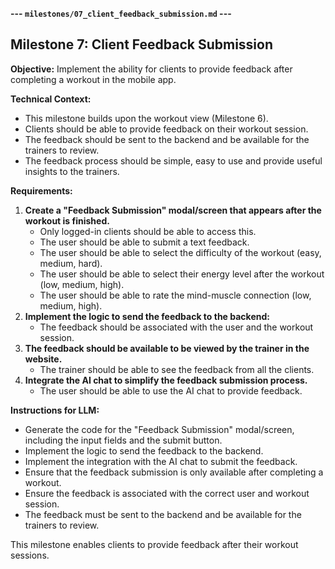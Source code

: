 **--- `milestones/07_client_feedback_submission.md` ---**

## Milestone 7: Client Feedback Submission

**Objective:** Implement the ability for clients to provide feedback after completing a workout in the mobile app.

**Technical Context:**

*   This milestone builds upon the workout view (Milestone 6).
*   Clients should be able to provide feedback on their workout session.
*   The feedback should be sent to the backend and be available for the trainers to review.
*   The feedback process should be simple, easy to use and provide useful insights to the trainers.

**Requirements:**

1.  **Create a "Feedback Submission" modal/screen that appears after the workout is finished.**
    *   Only logged-in clients should be able to access this.
    *   The user should be able to submit a text feedback.
    *   The user should be able to select the difficulty of the workout (easy, medium, hard).
    *   The user should be able to select their energy level after the workout (low, medium, high).
    *   The user should be able to rate the mind-muscle connection (low, medium, high).
2.  **Implement the logic to send the feedback to the backend:**
    *   The feedback should be associated with the user and the workout session.
3.  **The feedback should be available to be viewed by the trainer in the website.**
    *  The trainer should be able to see the feedback from all the clients.
4.  **Integrate the AI chat to simplify the feedback submission process.**
     * The user should be able to use the AI chat to provide feedback.

**Instructions for LLM:**

*   Generate the code for the "Feedback Submission" modal/screen, including the input fields and the submit button.
*   Implement the logic to send the feedback to the backend.
*   Implement the integration with the AI chat to submit the feedback.
*   Ensure that the feedback submission is only available after completing a workout.
*   Ensure the feedback is associated with the correct user and workout session.
*  The feedback must be sent to the backend and be available for the trainers to review.

This milestone enables clients to provide feedback after their workout sessions.

